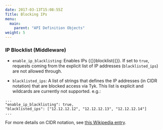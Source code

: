 ```yaml
---
date: 2017-03-13T15:08:55Z
Title: Blocking IPs
menu:
  main:
    parent: "API Definition Objects"
weight: 5
---
```


### IP Blocklist (Middleware)

* `enable_ip_blacklisting`: Enables IPs {{<fn>}}blocklist{{</fn>}}. If set to `true`, requests coming from the explicit list of IP addresses (`blacklisted_ips`) are not allowed through.

* `blacklisted_ips`: A list of strings that defines the IP addresses (in CIDR notation) that are blocked access via Tyk. This list is explicit and wildcards are currently not supported. e.g.:

```{.json}
...
"enable_ip_blacklisting": true,
"blacklisted_ips": ["12.12.12.12", "12.12.12.13", "12.12.12.14"]
...
```

For more details on CIDR notation, see [this Wikipedia entry](https://en.wikipedia.org/wiki/Classless_Inter-Domain_Routing#CIDR_notation).

<p style="display: none;">{{<fn blocklist>}}{{</fn>}}</p>
